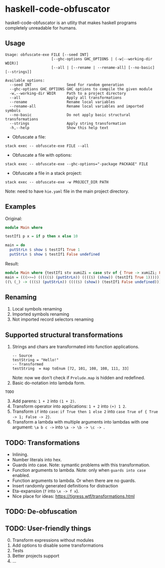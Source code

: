 # haskell-code-obfuscator

haskell-code-obfuscator is an utlity that makes haskell programs completely 
unreadable for humans.

## Usage

```
Usage: obfuscate-exe FILE [--seed INT]
                     [--ghc-options GHC_OPTIONS | (-w|--working-dir WDIR)]
                     [--all | [--rename | --rename-all] [--no-basic] [--strings]]
                                            
Available options:
  --seed INT                Seed for random generation
  --ghc-options GHC_OPTIONS GHC options to compile the given module
  -w,--working-dir WDIR     Path to a project directory
  --all                     Apply all transformations
  --rename                  Rename local variables
  --rename-all              Rename local variables and imported symbols
  --no-basic                Do not apply basic structural transformations
  --strings                 Apply string transformation
  -h,--help                 Show this help text
```

* Obfuscate a file: 

```
stack exec -- obfuscate-exe FILE --all
```

* Obfuscate a file with options:
```
stack exec -- obfuscate-exe --ghc-options="-package PACKAGE" FILE
```

* Obfuscate a file in a stack project:
```
stack exec -- obfuscate-exe -w PROJECT_DIR PATH
```

Note: need to have `hie.yaml` file in the main project directory.

## Examples

Original:
```haskell
module Main where

testIf1 p x = if p then x else 10

main = do
  putStrLn $ show $ testIf1 True 1
  putStrLn $ show $ testIf1 False undefined
```

Result:
```haskell
module Main where {testIf1 stv xumiZi = case stv of { True -> xumiZi; False -> 10 }; 
main = (((>>=) ((((($) (putStrLn)) (((($) (show)) (testIf1 True 1))))))) 
((\ (_) -> ((($) (putStrLn)) (((($) (show)) (testIf1 False undefined)))))));}
```

## Renaming 

1. Local symbols renaming
2. Imported symbols renaming
3. Not imported record selectors renaming

## Supported structural transformations

1. Strings and chars are transformated into function applications.
   ```
   -- Source
   testString = "Hello!"
   -- Transformed
   testString  = map toEnum [72, 101, 108, 108, 111, 33]
   ```
   Note: now we don't check if `Prelude.map` is hidden and redefined.
2. Basic do-notation into lambda form.
  ```
  TODO
  ```
3. Add parens: ``1 + 2`` into `(1 + 2)`.
4. Transform operator into applications: `1 + 2` into `(+) 1 2`.
5. Transform `if` into `case`: `if True then 1 else 2` into `case True of { True -> 1; False -> 2}`.
6. Transform a lambda with multiple arguments into lambdas with one argument: `\a b c ->` into `\a -> \b -> \c -> `.

## TODO: Transformations

* Inlining.
* Number literals into hex.
* Guards into case. Note: symantic problems with this transformation.
* Function arguments to lambda. Note: only when `guards into case` enabled. 
* Function arguments to lambda. Or when there are no guards.
* Insert randomly generated definitions for distraction
* Eta-expansion (`f` into `\x -> f x`).
* Nice place for ideas: https://tigress.wtf/transformations.html

## TODO: De-obfuscation

## TODO: User-friendly things

0. Transform expressions without modules
1. Add options to disable some transformations
2. Tests
3. Better projects support
4. ...
